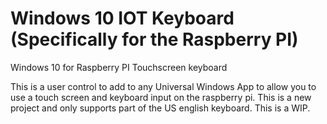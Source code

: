 # Windows 10 IOT Keyboard (Specifically for the Raspberry PI)
Windows 10 for Raspberry PI Touchscreen keyboard

This is a user control to add to any Universal Windows App to allow you to use a touch screen and keyboard input on the raspberry pi.  This is a new project and only supports part of the US english keyboard.  This is a WIP.
